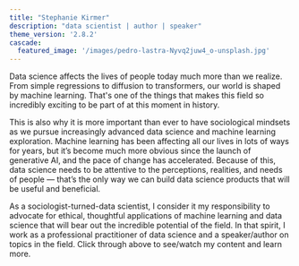 ```yaml
---
title: "Stephanie Kirmer"
description: "data scientist | author | speaker"
theme_version: '2.8.2'
cascade:
  featured_image: '/images/pedro-lastra-Nyvq2juw4_o-unsplash.jpg'
---
```


Data science affects the lives of people today much more than we realize. From simple regressions to diffusion to transformers, our world is shaped by machine learning. That's one of the things that makes this field so incredibly exciting to be part of at this moment in history. 

This is also why it is more important than ever to have sociological mindsets as we pursue increasingly advanced data science and machine learning exploration. Machine learning has been affecting all our lives in lots of ways for years, but it’s become much more obvious since the launch of generative AI, and the pace of change has accelerated. Because of this, data science needs to be attentive to the perceptions, realities, and needs of people — that’s the only way we can build data science products that will be useful and beneficial. 

As a sociologist-turned-data scientist, I consider it my responsibility to advocate for ethical, thoughtful applications of machine learning and data science that will bear out the incredible potential of the field. In that spirit, I work as a professional practitioner of data science and a speaker/author on topics in the field. Click through above to see/watch my content and learn more.

